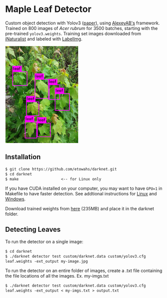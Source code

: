# Maple Leaf Detector 
Custom object detection with Yolov3 ([paper](https://pjreddie.com/media/files/papers/YOLOv3.pdf)), using [AlexeyAB's](https://github.com/AlexeyAB/darknet) framework. Trained on 800 images of *Acer rubrum* for 3500 batches, starting with the pre-trained `yolov3.weights`. Training set images downloaded from [iNaturalist](https://www.inaturalist.org/taxa/48098-Acer-rubrum) and labeled with [LabelImg](https://github.com/tzutalin/labelImg). 

![Image with bounding boxes](predictedleaf.jpg)

## Installation 
```
$ git clone https://github.com/etowahs/darknet.git
$ cd darknet
$ make                   <-- for Linux only
```
If you have CUDA installed on your computer, you may want to have `GPU=1` in Makefile to have faster detection. See addtional instructions for [Linux](https://github.com/AlexeyAB/darknet#how-to-compile-on-linux-using-make) and [Windows](https://github.com/AlexeyAB/darknet#how-to-compile-on-windows-using-cmake-gui). 

Download trained weights from [here](https://drive.google.com/file/d/16cxN0TKj6n5eOaUaXQd-R6DWVL-rE9Mi/view?usp=sharing) (235MB) and place it in the darknet folder. 

## Detecting Leaves 
To run the detector on a single image:

```
$ cd darknet 
$ ./darknet detector test custom/darknet.data custom/yolov3.cfg leaf.weights -ext_output my-image.jpg
```
To run the detector on an entire folder of images, create a .txt file containing the file locations of all the images. Ex. my-imgs.txt
```
$ ./darknet detector test custom/darknet.data custom/yolov3.cfg leaf.weights -ext_output < my-imgs.txt > output.txt
```
